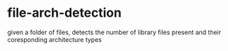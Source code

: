 # file-arch-detection
given a folder of files, detects the number of library files present and their coresponding architecture types
